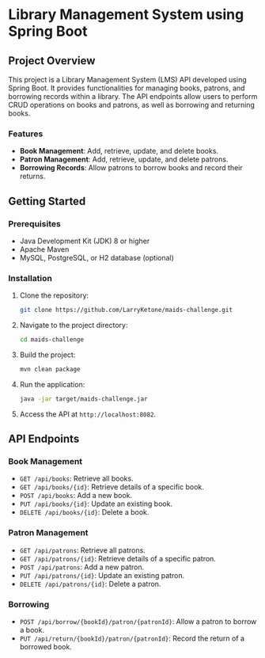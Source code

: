# Library Management System using Spring Boot

## Project Overview

This project is a Library Management System (LMS) API developed using Spring Boot. It provides functionalities for managing books, patrons, and borrowing records within a library. The API endpoints allow users to perform CRUD operations on books and patrons, as well as borrowing and returning books.

### Features

- **Book Management**: Add, retrieve, update, and delete books.
- **Patron Management**: Add, retrieve, update, and delete patrons.
- **Borrowing Records**: Allow patrons to borrow books and record their returns.

## Getting Started

### Prerequisites

- Java Development Kit (JDK) 8 or higher
- Apache Maven
- MySQL, PostgreSQL, or H2 database (optional)

### Installation

1. Clone the repository:

   ```bash
   git clone https://github.com/LarryKetone/maids-challenge.git
   ```

2. Navigate to the project directory:

   ```bash
   cd maids-challenge
   ```

3. Build the project:

   ```bash
   mvn clean package
   ```

4. Run the application:

   ```bash
   java -jar target/maids-challenge.jar
   ```

5. Access the API at `http://localhost:8082`.

## API Endpoints

### Book Management

- `GET /api/books`: Retrieve all books.
- `GET /api/books/{id}`: Retrieve details of a specific book.
- `POST /api/books`: Add a new book.
- `PUT /api/books/{id}`: Update an existing book.
- `DELETE /api/books/{id}`: Delete a book.

### Patron Management

- `GET /api/patrons`: Retrieve all patrons.
- `GET /api/patrons/{id}`: Retrieve details of a specific patron.
- `POST /api/patrons`: Add a new patron.
- `PUT /api/patrons/{id}`: Update an existing patron.
- `DELETE /api/patrons/{id}`: Delete a patron.

### Borrowing

- `POST /api/borrow/{bookId}/patron/{patronId}`: Allow a patron to borrow a book.
- `PUT /api/return/{bookId}/patron/{patronId}`: Record the return of a borrowed book.
